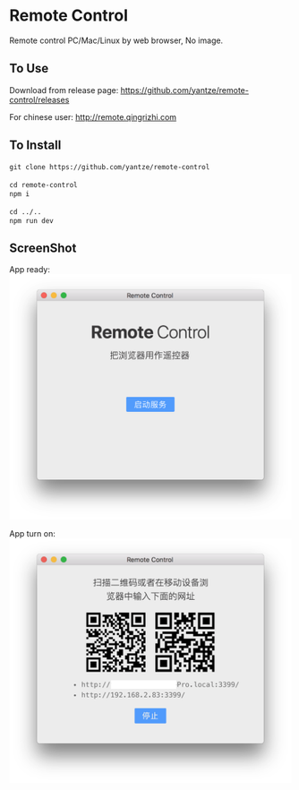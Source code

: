 # Remote Control

Remote control PC/Mac/Linux by web browser, No image.

## To Use

Download from release page: https://github.com/yantze/remote-control/releases

For chinese user: http://remote.qingrizhi.com

## To Install

```
git clone https://github.com/yantze/remote-control

cd remote-control
npm i

cd ../..
npm run dev
```

## ScreenShot

App ready:
![window ready](./screenshot/ready.png)

App turn on:
![app running](./screenshot/running.png)
